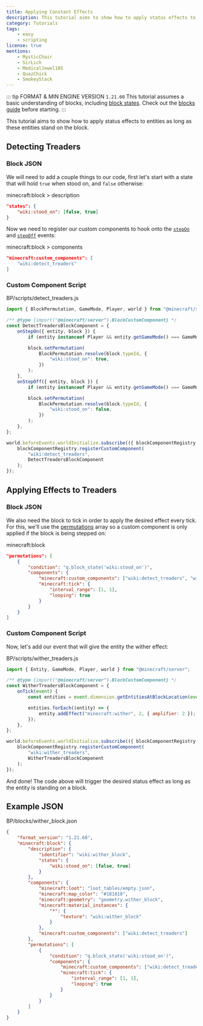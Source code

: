 ```yaml
---
title: Applying Constant Effects
description: This tutorial aims to show how to apply status effects to entities as long as these entities stand on the block.
category: Tutorials
tags:
    - easy
    - scripting
license: true
mentions:
    - MysticChair
    - SirLich
    - MedicalJewel105
    - QuazChick
    - SmokeyStack
---
```


::: tip FORMAT & MIN ENGINE VERSION `1.21.60`
This tutorial assumes a basic understanding of blocks, including [block states](/blocks/block-states).
Check out the [blocks guide](/blocks/blocks-intro) before starting.
:::

This tutorial aims to show how to apply status effects to entities as long as these entities stand on the block.

## Detecting Treaders

### Block JSON

We will need to add a couple things to our code, first let's start with a state that will hold `true` when stood on, and `false` otherwise:

<CodeHeader>minecraft:block > description</CodeHeader>

```json
"states": {
    "wiki:stood_on": [false, true]
}
```

Now we need to register our custom components to hook onto the [`stepOn`](/blocks/block-events#step-on) and [`stepOff`](/blocks/block-events#step-off) events:

<CodeHeader>minecraft:block > components</CodeHeader>

```json
"minecraft:custom_components": [
    "wiki:detect_treaders"
]
```

### Custom Component Script

<CodeHeader>BP/scripts/detect_treaders.js</CodeHeader>

```js
import { BlockPermutation, GameMode, Player, world } from "@minecraft/server";

/** @type {import("@minecraft/server").BlockCustomComponent} */
const DetectTreadersBlockComponent = {
    onStepOn({ entity, block }) {
        if (entity instanceof Player && entity.getGameMode() === GameMode.creative) return;

        block.setPermutation(
            BlockPermutation.resolve(block.typeId, {
                "wiki:stood_on": true,
            })
        );
    },
    onStepOff({ entity, block }) {
        if (entity instanceof Player && entity.getGameMode() === GameMode.creative) return;

        block.setPermutation(
            BlockPermutation.resolve(block.typeId, {
                "wiki:stood_on": false,
            })
        );
    },
};

world.beforeEvents.worldInitialize.subscribe(({ blockComponentRegistry }) => {
    blockComponentRegistry.registerCustomComponent(
        "wiki:detect_treaders",
        DetectTreadersBlockComponent
    );
});
```

## Applying Effects to Treaders

### Block JSON

We also need the block to tick in order to apply the desired effect every tick. For this, we'll use the [permutations](/blocks/block-permutations) array so a custom component is only applied if the block is being stepped on:

<CodeHeader>minecraft:block</CodeHeader>

```json
"permutations": [
    {
        "condition": "q.block_state('wiki:stood_on')",
        "components": {
            "minecraft:custom_components": ["wiki:detect_treaders", "wiki:wither_treaders"],
            "minecraft:tick": {
                "interval_range": [1, 1],
                "looping": true
            }
        }
    }
]
```

### Custom Component Script

Now, let's add our event that will give the entity the wither effect:

<CodeHeader>BP/scripts/wither_treaders.js</CodeHeader>

```js
import { Entity, GameMode, Player, world } from "@minecraft/server";

/** @type {import("@minecraft/server").BlockCustomComponent} */
const WitherTreadersBlockComponent = {
    onTick(event) {
        const entities = event.dimension.getEntitiesAtBlockLocation(event.block.above().location);

        entities.forEach((entity) => {
            entity.addEffect("minecraft:wither", 2, { amplifier: 2 });
        });
    },
};

world.beforeEvents.worldInitialize.subscribe(({ blockComponentRegistry }) => {
    blockComponentRegistry.registerCustomComponent(
        "wiki:wither_treaders",
        WitherTreadersBlockComponent
    );
});
```

And done! The code above will trigger the desired status effect as long as the entity is standing on a block.

## Example JSON

<Spoiler title="Example Wither Block">

<CodeHeader>BP/blocks/wither_block.json</CodeHeader>

```json
{
    "format_version": "1.21.60",
    "minecraft:block": {
        "description": {
            "identifier": "wiki:wither_block",
            "states": {
                "wiki:stood_on": [false, true]
            }
        },
        "components": {
            "minecraft:loot": "loot_tables/empty.json",
            "minecraft:map_color": "#181818",
            "minecraft:geometry": "geometry.wither_block",
            "minecraft:material_instances": {
                "*": {
                    "texture": "wiki:wither_block"
                }
            },
            "minecraft:custom_components": ["wiki:detect_treaders"]
        },
        "permutations": [
            {
                "condition": "q.block_state('wiki:stood_on')",
                "components": {
                    "minecraft:custom_components": ["wiki:detect_treaders", "wiki:wither_treaders"],
                    "minecraft:tick": {
                        "interval_range": [1, 1],
                        "looping": true
                    }
                }
            }
        ]
    }
}
```

</Spoiler>

